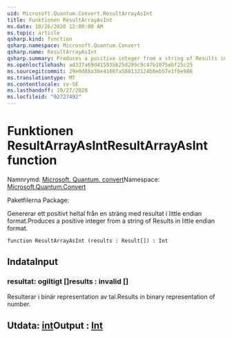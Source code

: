 ```yaml
---
uid: Microsoft.Quantum.Convert.ResultArrayAsInt
title: Funktionen ResultArrayAsInt
ms.date: 10/26/2020 12:00:00 AM
ms.topic: article
qsharp.kind: function
qsharp.namespace: Microsoft.Quantum.Convert
qsharp.name: ResultArrayAsInt
qsharp.summary: Produces a positive integer from a string of Results in little endian format.
ms.openlocfilehash: ad337a69d41593bb25d299c9c47b1075ebf25c25
ms.sourcegitcommit: 29e0d88a30e4166fa580132124b0eb57e1f0e986
ms.translationtype: MT
ms.contentlocale: sv-SE
ms.lasthandoff: 10/27/2020
ms.locfileid: "92727492"
---
```

# <a name="resultarrayasint-function"></a><span data-ttu-id="dd29a-102">Funktionen ResultArrayAsInt</span><span class="sxs-lookup"><span data-stu-id="dd29a-102">ResultArrayAsInt function</span></span>

<span data-ttu-id="dd29a-103">Namnrymd: [Microsoft. Quantum. convert](xref:Microsoft.Quantum.Convert)</span><span class="sxs-lookup"><span data-stu-id="dd29a-103">Namespace: [Microsoft.Quantum.Convert](xref:Microsoft.Quantum.Convert)</span></span>

<span data-ttu-id="dd29a-104">Paketfilerna [](https://nuget.org/packages/)</span><span class="sxs-lookup"><span data-stu-id="dd29a-104">Package: [](https://nuget.org/packages/)</span></span>


<span data-ttu-id="dd29a-105">Genererar ett positivt heltal från en sträng med resultat i little endian format.</span><span class="sxs-lookup"><span data-stu-id="dd29a-105">Produces a positive integer from a string of Results in little endian format.</span></span>

```qsharp
function ResultArrayAsInt (results : Result[]) : Int
```


## <a name="input"></a><span data-ttu-id="dd29a-106">Indata</span><span class="sxs-lookup"><span data-stu-id="dd29a-106">Input</span></span>

### <a name="results--__invalidresult__"></a><span data-ttu-id="dd29a-107">resultat: __ogiltigt <Result>__ []</span><span class="sxs-lookup"><span data-stu-id="dd29a-107">results : __invalid<Result>__ []</span></span>

<span data-ttu-id="dd29a-108">Resulterar i binär representation av tal.</span><span class="sxs-lookup"><span data-stu-id="dd29a-108">Results in binary representation of number.</span></span>



## <a name="output--int"></a><span data-ttu-id="dd29a-109">Utdata: [int](xref:microsoft.quantum.lang-ref.int)</span><span class="sxs-lookup"><span data-stu-id="dd29a-109">Output : [Int](xref:microsoft.quantum.lang-ref.int)</span></span>

